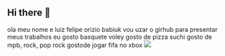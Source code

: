 ## Hi there 👋

ola meu nome e luiz felipe orizio babiuk
vou uzar o girhub para presentar meus trabalhos
eu gosto basquete voley
gosto de pizza suchi
gosto de mpb, rock, pop rock
gostode jogar fifa no xbox
![](https://tenor.com/pt-BR/view/stephen-curry-nba-airball-fumble-gif-4876551218104053334)
